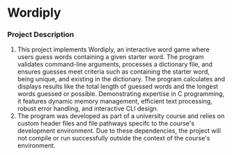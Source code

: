# Wordiply
<h3>Project Description</h3>
  <ol>
    <li>This project implements Wordiply, an interactive word game where users guess words containing a given starter word. The program validates command-line arguments, processes a dictionary file, and ensures guesses meet criteria such as containing the starter word, being unique, and existing in the dictionary. The program calculates and displays results like the total length of guessed words and the longest words guessed or possible. Demonstrating expertise in C programming, it features dynamic memory management, efficient text processing, robust error handling, and interactive CLI design.</li>
    <li>The program was developed as part of a university course and relies on custom header files and file pathways specifc to the course's development environment. Due to these dependencies, the project will not compile or run successfully outside the context of the course's environment.</li>
  </ol>
